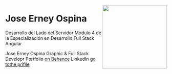 <a href="https://behance.net/JoseErneyOspina"><img src="https://drive.google.com/file/d/1S1tXAfBkXxssu-yVgHYTTpBeZyAgEoJo/view?usp=sharing" height="200" align="right"></a>
# Jose Erney Ospina

Desarrollo del Lado del Servidor
Modulo 4 de la Especialización en Desarrollo Full Stack Angular

Jose Erney Ospina
Graphic & Full Stack Developr
Portfolio [on Behance](https://behance.net/JoseErneyOspina/)
LinkedIn [go tothe prifile](https://linkedin.com/in/joseerneyospina/)

